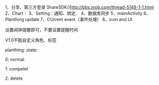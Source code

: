 1、分享、第三方登录  ShareSDK//http://bbs.mob.com/thread-5148-1-1.html
2、Chart：
3、Setting：通知、绑定、
4、数据库同步
5、mainActivity
6、Planthing update
7、CUrrent event（事件处理）
8、icon and UI

设置闹钟提醒即可，不要设置提醒时间


V1.0不能自定义角色、标签



planthing:
state:

0: normal

1: compelet

2: delete

